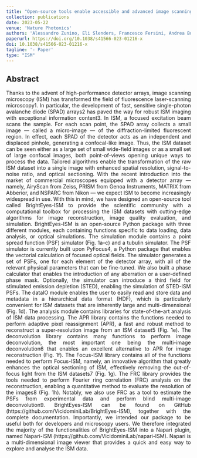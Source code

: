```yaml
---
title: "Open-source tools enable accessible and advanced image scanning microscopy data analysis"
collection: publications
date: 2023-05-22
venue: 'Nature Photonics'
authors: 'Alessandro Zunino, Eli Slenders, Francesco Fersini, Andrea Bucci, Mattia Donato, and Giuseppe Vicidomini'
paperurl: https://doi.org/10.1038/s41566-023-01216-x
doi: 10.1038/s41566-023-01216-x
tagline: '- Paper'
type: "ISM"
---
```


<h2> Abstract </h2>
<p align= "justify">
Thanks to the advent of high-performance detector arrays, image scanning microscopy (ISM) has transformed the field of fluorescence laser-scanning microscopy1. In particular, the development of fast, sensitive single-photon avalanche diode (SPAD) arrays2 has paved the way for robust ISM imaging with exceptional information content3. In ISM, a focused excitation beam scans the sample. For each scan point, the SPAD array collects a small image — called a micro-image — of the diffraction-limited fluorescent region. In effect, each SPAD of the detector acts as an independent and displaced pinhole, generating a confocal-like image. Thus, the ISM dataset can be seen either as a large set of small wide-field images or as a small set of large confocal images, both point-of-views opening unique ways to process the data. Tailored algorithms enable the transformation of the raw ISM dataset into a single image with enhanced spatial resolution, signal-to-noise ratio, and optical sectioning. With the recent introduction into the market of commercial microscopes equipped with a detector array — namely, AiryScan from Zeiss, PRISM from Genoa Instruments, MATRIX from Abberior, and NSPARC from Nikon — we expect ISM to become increasingly widespread in use. With this in mind, we have designed an open-source tool called BrightEyes-ISM to provide the scientific community with a computational toolbox for processing the ISM datasets with cutting-edge algorithms for image reconstruction, image quality evaluation, and simulation. BrightEyes-ISM is an open-source Python package with three different modules, each containing functions specific to data loading, data analysis, or optical simulations. The simulation module contains a point spread function (PSF) simulator (Fig. 1a–c) and a tubulin simulator. The PSF simulator is currently built upon PyFocus4, a Python package that enables the vectorial calculation of focused optical fields. The simulator generates a set of PSFs, one for each element of the detector array, with all of the relevant physical parameters that can be fine-tuned. We also built a phase calculator that enables the introduction of any aberration or a user-defined phase mask. Optionally, the simulator can introduce a third field for stimulated emission depletion (STED), enabling the simulation of STED-ISM PSFs. The dataIO module enables the user to easily read and store data and metadata in a hierarchical data format (HDF), which is particularly convenient for ISM datasets that are inherently large and multi-dimensional (Fig. 1d). The analysis module contains libraries for state-of-the-art analysis of ISM data processing. The APR library contains the functions needed to perform adaptive pixel reassignment (APR), a fast and robust method to reconstruct a super-resolution image from an ISM dataset5 (Fig. 1e). The deconvolution library contains many functions to perform image deconvolution, the most important one being the multi-image deconvolution6 that enables an excellent alternative to APR for image reconstruction (Fig. 1f). The Focus-ISM library contains all of the functions needed to perform Focus-ISM, namely, an innovative algorithm that greatly enhances the optical sectioning of ISM, effectively removing the out-of-focus light from the ISM datasets7 (Fig. 1g). The FRC library provides the tools needed to perform Fourier ring correlation (FRC) analysis on the reconstruction, enabling a quantitative method to evaluate the resolution of the images8 (Fig. 1h). Notably, we also use FRC as a tool to estimate the PSFs from experimental data and perform blind multi-image deconvolution9. BrightEyes-ISM can be found on GitHub (https://github.com/VicidominiLab/BrightEyes-ISM), together with the complete documentation. Importantly, we intended our package to be useful both for developers and microscopy users. We therefore integrated the majority of the functionalities of BrightEyes-ISM into a Napari plugin, named Napari-ISM (https://github.com/VicidominiLab/napari-ISM). Napari is a multi-dimensional image viewer that provides a quick and easy way to explore and analyse the ISM data.
  
  
